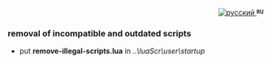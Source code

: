 <p align="right">
 <a title="русский" href="../../../../tree/master/addons/remove-illegal-scripts"><img src="https://raw.githubusercontent.com/Nexterr/simpleTV-images/master/ru.png" alt="русский" /> </a><strong ><sup><sub>RU</sub></sup></strong>
</p>

### removal of incompatible and outdated scripts

- put **remove-illegal-scripts.lua** in _..\luaScr\user\startup_

[RU]: ../../../../tree/master/addons/remove-illegal-scripts "русский"
